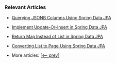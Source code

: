 ### Relevant Articles
- [Querying JSONB Columns Using Spring Data JPA](https://www.baeldung.com/spring-data-jpa-querying-jsonb-columns)
- [Implement Update-Or-Insert in Spring Data JPA](https://www.baeldung.com/spring-data-jpa-update-or-insert)
- [Return Map Instead of List in Spring Data JPA](https://www.baeldung.com/spring-data-return-map-instead-of-list)
- [Converting List to Page Using Spring Data JPA](https://www.baeldung.com/spring-data-jpa-convert-list-page)

- More articles: [[<-- prev]](../spring-data-jpa-query-3)